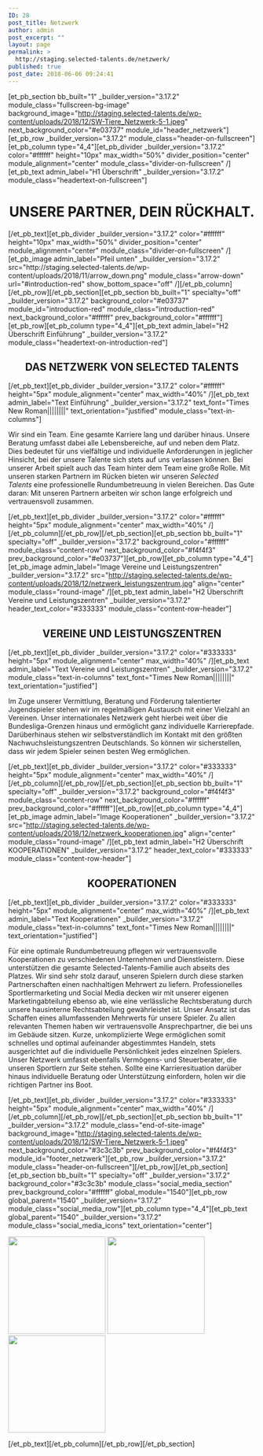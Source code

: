 ```yaml
---
ID: 28
post_title: Netzwerk
author: admin
post_excerpt: ""
layout: page
permalink: >
  http://staging.selected-talents.de/netzwerk/
published: true
post_date: 2018-06-06 09:24:41
---
```

[et_pb_section bb_built="1" _builder_version="3.17.2" module_class="fullscreen-bg-image" background_image="http://staging.selected-talents.de/wp-content/uploads/2018/12/SW-Tiere_Netzwerk-5-1.jpeg" next_background_color="#e03737" module_id="header_netzwerk"][et_pb_row _builder_version="3.17.2" module_class="header-on-fullscreen"][et_pb_column type="4_4"][et_pb_divider _builder_version="3.17.2" color="#ffffff" height="10px" max_width="50%" divider_position="center" module_alignment="center" module_class="divider-on-fullscreen" /][et_pb_text admin_label="H1 Überschrift" _builder_version="3.17.2" module_class="headertext-on-fullscreen"]
<h1 style="text-align: center;">UNSERE PARTNER,
DEIN RÜCKHALT.</h1>
[/et_pb_text][et_pb_divider _builder_version="3.17.2" color="#ffffff" height="10px" max_width="50%" divider_position="center" module_alignment="center" module_class="divider-on-fullscreen" /][et_pb_image admin_label="Pfeil unten" _builder_version="3.17.2" src="http://staging.selected-talents.de/wp-content/uploads/2018/11/arrow_down.png" module_class="arrow-down" url="#introduction-red" show_bottom_space="off" /][/et_pb_column][/et_pb_row][/et_pb_section][et_pb_section bb_built="1" specialty="off" _builder_version="3.17.2" background_color="#e03737" module_id="introduction-red" module_class="introduction-red" next_background_color="#ffffff" prev_background_color="#ffffff"][et_pb_row][et_pb_column type="4_4"][et_pb_text admin_label="H2 Überschrift Einführung" _builder_version="3.17.2" module_class="headertext-on-introduction-red"]
<h2 style="text-align: center;">DAS NETZWERK VON SELECTED TALENTS</h2>
[/et_pb_text][et_pb_divider _builder_version="3.17.2" color="#ffffff" height="5px" module_alignment="center" max_width="40%" /][et_pb_text admin_label="Text Einführung" _builder_version="3.17.2" text_font="Times New Roman||||||||" text_orientation="justified" module_class="text-in-columns"]

Wir sind ein Team. Eine gesamte Karriere lang und darüber hinaus. Unsere Beratung umfasst dabei alle Lebensbereiche, auf und neben dem Platz. Dies bedeutet für uns vielfältige und individuelle Anforderungen in jeglicher Hinsicht, bei der unsere Talente sich stets auf uns verlassen können. Bei unserer Arbeit spielt auch das Team hinter dem Team eine große Rolle. Mit unseren starken Partnern im Rücken bieten wir unseren <i>Selected Talents </i>eine professionelle Rundumbetreuung in vielen Bereichen. Das Gute daran: Mit unseren Partnern arbeiten wir schon lange erfolgreich und vertrauensvoll zusammen.

[/et_pb_text][et_pb_divider _builder_version="3.17.2" color="#ffffff" height="5px" module_alignment="center" max_width="40%" /][/et_pb_column][/et_pb_row][/et_pb_section][et_pb_section bb_built="1" specialty="off" _builder_version="3.17.2" background_color="#ffffff" module_class="content-row" next_background_color="#f4f4f3" prev_background_color="#e03737"][et_pb_row][et_pb_column type="4_4"][et_pb_image admin_label="Image Vereine und Leistungszentren" _builder_version="3.17.2" src="http://staging.selected-talents.de/wp-content/uploads/2018/12/netzwerk_leistungszentrum.jpg" align="center" module_class="round-image" /][et_pb_text admin_label="H2 Überschrift Vereine und Leistungszentren" _builder_version="3.17.2" header_text_color="#333333" module_class="content-row-header"]
<h2 style="text-align: center;">VEREINE UND LEISTUNGSZENTREN</h2>
[/et_pb_text][et_pb_divider _builder_version="3.17.2" color="#333333" height="5px" module_alignment="center" max_width="40%" /][et_pb_text admin_label="Text Vereine und Leistungszentren" _builder_version="3.17.2" module_class="text-in-columns" text_font="Times New Roman||||||||" text_orientation="justified"]

Im Zuge unserer Vermittlung, Beratung und Förderung talentierter Jugendspieler stehen wir im regelmäßigen Austausch mit einer Vielzahl an Vereinen. Unser internationales Netzwerk geht hierbei weit über die Bundesliga-Grenzen hinaus und ermöglicht ganz individuelle Karrierepfade. Darüberhinaus stehen wir selbstverständlich im Kontakt mit den größten Nachwuchsleistungszentren Deutschlands. So können wir sicherstellen, dass wir jedem Spieler seinen besten Weg ermöglichen.

[/et_pb_text][et_pb_divider _builder_version="3.17.2" color="#333333" height="5px" module_alignment="center" max_width="40%" /][/et_pb_column][/et_pb_row][/et_pb_section][et_pb_section bb_built="1" specialty="off" _builder_version="3.17.2" background_color="#f4f4f3" module_class="content-row" next_background_color="#ffffff" prev_background_color="#ffffff"][et_pb_row][et_pb_column type="4_4"][et_pb_image admin_label="Image Kooperationen" _builder_version="3.17.2" src="http://staging.selected-talents.de/wp-content/uploads/2018/12/netzwerk_kooperationen.jpg" align="center" module_class="round-image" /][et_pb_text admin_label="H2 Überschrift KOOPERATIONEN" _builder_version="3.17.2" header_text_color="#333333" module_class="content-row-header"]
<h2 style="text-align: center;">KOOPERATIONEN</h2>
[/et_pb_text][et_pb_divider _builder_version="3.17.2" color="#333333" height="5px" module_alignment="center" max_width="40%" /][et_pb_text admin_label="Text Kooperationen" _builder_version="3.17.2" module_class="text-in-columns" text_font="Times New Roman||||||||" text_orientation="justified"]

Für eine optimale Rundumbetreuung pflegen wir vertrauensvolle Kooperationen zu verschiedenen Unternehmen und Dienstleistern. Diese unterstützen die gesamte Selected-Talents-Familie auch abseits des Platzes. Wir sind sehr stolz darauf, unseren Spielern durch diese starken Partnerschaften einen nachhaltigen Mehrwert zu liefern. Professionelles Sportlermarketing und Social Media decken wir mit unserer eigenen Marketingabteilung ebenso ab, wie eine verlässliche Rechtsberatung durch unsere hausinterne Rechtsabteilung gewährleistet ist. Unser Ansatz ist das Schaffen eines allumfassenden Mehrwerts für unsere Spieler. Zu allen relevanten Themen haben wir vertrauensvolle Ansprechpartner, die bei uns im Gebäude sitzen. Kurze, unkomplizierte Wege ermöglichen somit schnelles und optimal aufeinander abgestimmtes Handeln, stets ausgerichtet auf die individuelle Persönlichkeit jedes einzelnen Spielers. Unser Netzwerk umfasst ebenfalls Vermögens- und Steuerberater, die unseren Sportlern zur Seite stehen. Sollte eine Karrieresituation darüber hinaus individuelle Beratung oder Unterstützung einfordern, holen wir die richtigen Partner ins Boot.

[/et_pb_text][et_pb_divider _builder_version="3.17.2" color="#333333" height="5px" module_alignment="center" max_width="40%" /][/et_pb_column][/et_pb_row][/et_pb_section][et_pb_section bb_built="1" _builder_version="3.17.2" module_class="end-of-site-image" background_image="http://staging.selected-talents.de/wp-content/uploads/2018/12/SW-Tiere_Netzwerk-5-1.jpeg" next_background_color="#3c3c3b" prev_background_color="#f4f4f3" module_id="footer_netzwerk"][et_pb_row _builder_version="3.17.2" module_class="header-on-fullscreen"][/et_pb_row][/et_pb_section][et_pb_section bb_built="1" specialty="off" _builder_version="3.17.2" background_color="#3c3c3b" module_class="social_media_section" prev_background_color="#ffffff" global_module="1540"][et_pb_row global_parent="1540" _builder_version="3.17.2" module_class="social_media_row"][et_pb_column type="4_4"][et_pb_text global_parent="1540" _builder_version="3.17.2" module_class="social_media_icons" text_orientation="center"]

<a href="http://staging.selected-talents.de/wp-content/uploads/2018/11/Icon_Facebook_v3.png"><img class="alignnone size-full wp-image-1534" src="http://staging.selected-talents.de/wp-content/uploads/2018/11/Icon_Facebook_v3.png" alt="" width="198" height="198" /></a> <a href="http://staging.selected-talents.de/wp-content/uploads/2018/11/Icon_Instagram_v3.png"><img class="alignnone size-full wp-image-1535" src="http://staging.selected-talents.de/wp-content/uploads/2018/11/Icon_Instagram_v3.png" alt="" width="198" height="198" /></a> <a href="http://staging.selected-talents.de/wp-content/uploads/2018/11/Icon_Youtube_v3.png"><img class="alignnone size-full wp-image-1536" src="http://staging.selected-talents.de/wp-content/uploads/2018/11/Icon_Youtube_v3.png" alt="" width="198" height="198" /></a>

[/et_pb_text][/et_pb_column][/et_pb_row][/et_pb_section]